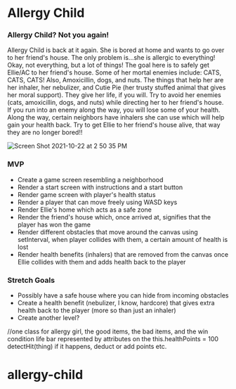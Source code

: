 # Allergy Child
### Allergy Child? Not you again!

Allergy Child is back at it again. She is bored at home and wants to go over to her friend's house. The only problem is...she is allergic to everything! Okay, not everything, but a lot of things! The goal here is to safely get Ellie/AC to her friend's house. Some of her mortal enemies include: CATS, CATS, CATS! Also, Amoxicillin, dogs, and nuts. The things that help her are her inhaler, her nebulizer, and Cutie Pie (her trusty stuffed animal that gives her moral support). They give her life, if you will. Try to avoid her enemies (cats, amoxicillin, dogs, and nuts) while directing her to her friend's house. If you run into an enemy along the way, you will lose some of your health. Along the way, certain neighbors have inhalers she can use which will help gain your health back. Try to get Ellie to her friend's house alive, that way they are no longer bored!!

![Screen Shot 2021-10-22 at 2 50 35 PM](https://user-images.githubusercontent.com/92114356/138508817-0cf81ad8-e7c5-4355-94b8-de49c34a1473.png)

### MVP
- Create a game screen resembling a neighborhood
- Render a start screen with instructions and a start button
- Render game screen with player's health status
- Render a player that can move freely using WASD keys
- Render Ellie's home which acts as a safe zone
- Render the friend's house which, once arrived at, signifies that the player has won the game
- Render different obstacles that move around the canvas using setInterval, when player collides with them, a certain amount of health is lost
- Render health benefits (inhalers) that are removed from the canvas once Ellie collides with them and adds health back to the player


### Stretch Goals
- Possibly have a safe house where you can hide from incoming obstacles
- Create a health benefit (nebulizer, I know, hardcore) that gives extra health back to the player (more so than just an inhaler)
- Create another level?


//one class for allergy girl, the good items, the bad items, and the win condition
life bar represented by attributes on the 
this.healthPoints = 100
detectHit(thing) if it happens, deduct or add points etc.
# allergy-child
